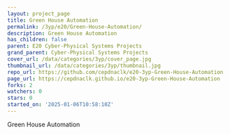 ```yaml
---
layout: project_page
title: Green House Automation
permalink: /3yp/e20/Green-House-Automation/
description: Green House Automation
has_children: false
parent: E20 Cyber-Physical Systems Projects
grand_parent: Cyber-Physical Systems Projects
cover_url: /data/categories/3yp/cover_page.jpg
thumbnail_url: /data/categories/3yp/thumbnail.jpg
repo_url: https://github.com/cepdnaclk/e20-3yp-Green-House-Automation
page_url: https://cepdnaclk.github.io/e20-3yp-Green-House-Automation
forks: 2
watchers: 0
stars: 0
started_on: '2025-01-06T10:58:10Z'
---
```


Green House Automation